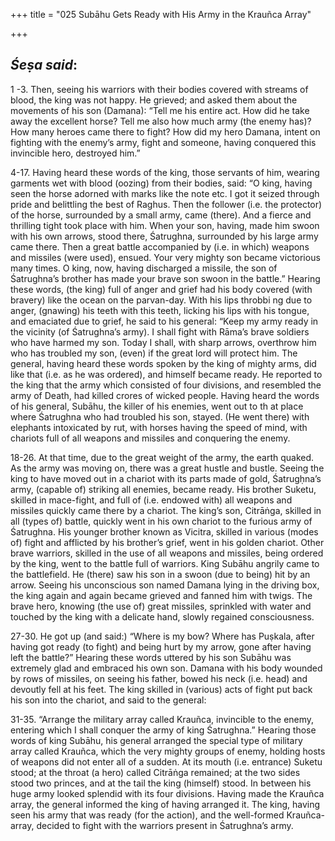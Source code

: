 +++
title = "025 Subāhu Gets Ready with His Army in the Krauñca Array"

+++
 

## *Śeṣa said*:

1 -3. Then, seeing his warriors with their bodies covered with streams of blood, the king was not happy. He grieved; and asked them about the movements of his son (Damana): “Tell me his entire act. How did he take away the excellent horse? Tell me also how much army (the enemy has)? How many heroes came there to fight? How did my hero Damana, intent on fighting with the enemy’s army, fight and someone, having conquered this invincible hero, destroyed him.”

4-17. Having heard these words of the king, those servants of him, wearing garments wet with blood (oozing) from their bodies, said: “O king, having seen the horse adorned with marks like the note etc. I got it seized through pride and belittling the best of Raghus. Then the follower (i.e. the protector) of the horse, surrounded by a small army, came (there). And a fierce and thrilling tight took place with him. When your son, having, made him swoon with his own arrows, stood there, Śatrughna, surrounded by his large army came there. Then a great battle accompanied by (i.e. in which) weapons and missiles (were used), ensued. Your very mighty son became victorious many times. O king, now, having discharged a missile, the son of Śatrughna’s brother has made your brave son swoon in the battle.” Hearing these words, (the king) full of anger and grief had his body covered (with bravery) like the ocean on the parvan-day. With his lips throbbi ng due to anger, (gnawing) his teeth with this teeth, licking his lips with his tongue, and emaciated due to grief, he said to his general: “Keep my army ready in the vicinity (of Śatrughna’s army). I shall fight with Rāma’s brave soldiers who have harmed my son. Today I shall, with sharp arrows, overthrow him who has troubled my son, (even) if the great lord will protect him. The general, having heard these words spoken by the king of mighty arms, did like that (i.e. as he was ordered), and himself became ready. He reported to the king that the army which consisted of four divisions, and resembled the army of Death, had killed crores of wicked people. Having heard the words of his general, Subāhu, the killer of his enemies, went out to th at place where Śatrughna who had troubled his son, stayed. (He went there) with elephants intoxicated by rut, with horses having the speed of mind, with chariots full of all weapons and missiles and conquering the enemy.

18-26. At that time, due to the great weight of the army, the earth quaked. As the army was moving on, there was a great hustle and bustle. Seeing the king to have moved out in a chariot with its parts made of gold, Śatrugḥna’s army, (capable of) striking all enemies, became ready. His brother Suketu, skilled in mace-fight, and full of (i.e. endowed with) all weapons and missiles quickly came there by a chariot. The king’s son, Citrāṅga, skilled in all (types of) battle, quickly went in his own chariot to the furious army of Śatrughna. His younger brother known as Vicitra, skilled in various (modes of) fight and afflicted by his brother’s grief, went in his golden chariot. Other brave warriors, skilled in the use of all weapons and missiles, being ordered by the king, went to the battle full of warriors. King Subāhu angrily came to the battlefield. He (there) saw his son in a swoon (due to being) hit by an arrow. Seeing his unconscious son named Damana lying in the driving box, the king again and again became grieved and fanned him with twigs. The brave hero, knowing (the use of) great missiles, sprinkled with water and touched by the king with a delicate hand, slowly regained consciousness.

27-30. He got up (and said:) “Where is my bow? Where has Puṣkala, after having got ready (to fight) and being hurt by my arrow, gone after having left the battle?” Hearing these words uttered by his son Subāhu was extremely glad and embraced his own son. Damana with his body wounded by rows of missiles, on seeing his father, bowed his neck (i.e. head) and devoutly fell at his feet. The king skilled in (various) acts of fight put back his son into the chariot, and said to the general:

31-35. “Arrange the military array called Krauñca, invincible to the enemy, entering which I shall conquer the army of king Śatrughna.” Hearing those words of king Subāhu, his general arranged the special type of military array called Krauñca, which the very mighty groups of enemy, holding hosts of weapons did not enter all of a sudden. At its mouth (i.e. entrance) Suketu stood; at the throat (a hero) called Citrāṅga remained; at the two sides stood two princes, and at the tail the king (himself) stood. In between his huge army looked splendid with its four divisions. Having made the Krauñca array, the general informed the king of having arranged it. The king, having seen his army that was ready (for the action), and the well-formed Krauñca-array, decided to fight with the warriors present in Śatrughna’s army.


